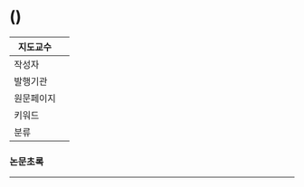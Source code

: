 # ()

| 지도교수  |     |
| ----- | --- |
| 작성자   |     |
| 발행기관  |     |
| 원문페이지 |     |
| 키워드   |     |
| 분류    |     |

### 논문초록



---
